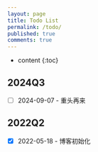 ```yaml
---
layout: page
title: Todo List
permalink: /todo/
published: true
comments: true
---
```


* content
{:toc}


## 2024Q3

- [ ] 2024-09-07 - 重头再来

## 2022Q2

- [x] 2022-05-18 - 博客初始化
